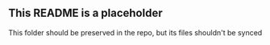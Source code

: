 ## This README is a placeholder
This folder should be preserved in the repo, but its files shouldn't be synced
